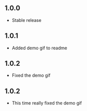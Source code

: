 ## 1.0.0

* Stable release

## 1.0.1

* Added demo gif to readme

## 1.0.2

* Fixed the demo gif

## 1.0.2

* This time really fixed the demo gif
